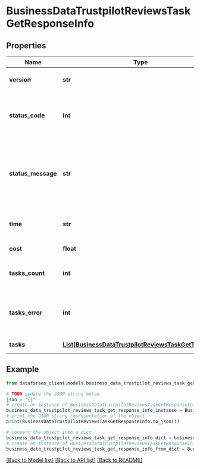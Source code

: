 # BusinessDataTrustpilotReviewsTaskGetResponseInfo


## Properties

Name | Type | Description | Notes
------------ | ------------- | ------------- | -------------
**version** | **str** | the current version of the API | [optional] 
**status_code** | **int** | general status code you can find the full list of the response codes here | [optional] 
**status_message** | **str** | general informational message you can find the full list of general informational messages here | [optional] 
**time** | **str** | total execution time, seconds | [optional] 
**cost** | **float** | total tasks cost, USD | [optional] 
**tasks_count** | **int** | the number of tasks in the tasks array | [optional] 
**tasks_error** | **int** | the number of tasks in the tasks array returned with an error | [optional] 
**tasks** | [**List[BusinessDataTrustpilotReviewsTaskGetTaskInfo]**](BusinessDataTrustpilotReviewsTaskGetTaskInfo.md) | array of tasks | [optional] 

## Example

```python
from dataforseo_client.models.business_data_trustpilot_reviews_task_get_response_info import BusinessDataTrustpilotReviewsTaskGetResponseInfo

# TODO update the JSON string below
json = "{}"
# create an instance of BusinessDataTrustpilotReviewsTaskGetResponseInfo from a JSON string
business_data_trustpilot_reviews_task_get_response_info_instance = BusinessDataTrustpilotReviewsTaskGetResponseInfo.from_json(json)
# print the JSON string representation of the object
print(BusinessDataTrustpilotReviewsTaskGetResponseInfo.to_json())

# convert the object into a dict
business_data_trustpilot_reviews_task_get_response_info_dict = business_data_trustpilot_reviews_task_get_response_info_instance.to_dict()
# create an instance of BusinessDataTrustpilotReviewsTaskGetResponseInfo from a dict
business_data_trustpilot_reviews_task_get_response_info_from_dict = BusinessDataTrustpilotReviewsTaskGetResponseInfo.from_dict(business_data_trustpilot_reviews_task_get_response_info_dict)
```
[[Back to Model list]](../README.md#documentation-for-models) [[Back to API list]](../README.md#documentation-for-api-endpoints) [[Back to README]](../README.md)


